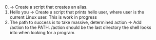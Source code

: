 0. <o>-> Create a script that creates an alias.
1. Hello you -> Create a script that prints hello user, where user is the current Linux user. This is work in progress
2. The path to success is to take massive, determined action -> Add /action to the PATH. /action should be the last directory the shell looks into when looking for a program.

